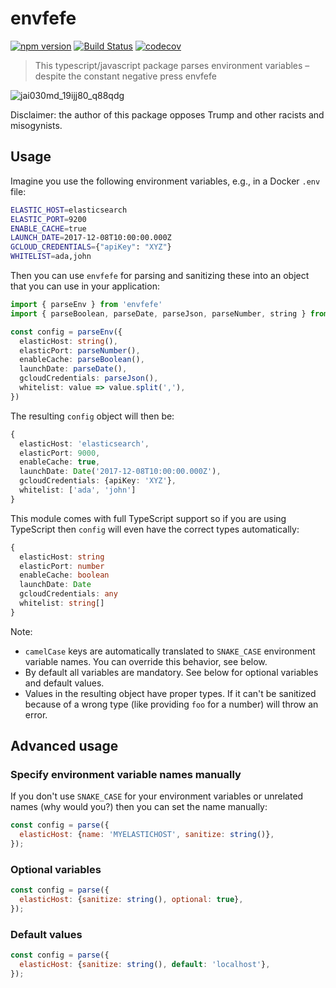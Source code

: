 # envfefe

[![npm version](https://badge.fury.io/js/envfefe.svg)](https://badge.fury.io/js/envfefe)
[![Build Status](https://travis-ci.org/paperhive/envfefe.svg?branch=master)](https://travis-ci.org/paperhive/envfefe)
[![codecov](https://codecov.io/gh/paperhive/envfefe/branch/master/graph/badge.svg)](https://codecov.io/gh/paperhive/envfefe)

> This typescript/javascript package parses environment variables – despite the constant negative press envfefe

![jai030md_19ijj80_q88qdg](https://user-images.githubusercontent.com/1874116/33260253-8be1a670-d35f-11e7-9337-988b4286ed84.png)

Disclaimer: the author of this package opposes Trump and other racists and misogynists.

## Usage

Imagine you use the following environment variables, e.g., in a Docker `.env` file:

```bash
ELASTIC_HOST=elasticsearch
ELASTIC_PORT=9200
ENABLE_CACHE=true
LAUNCH_DATE=2017-12-08T10:00:00.000Z
GCLOUD_CREDENTIALS={"apiKey": "XYZ"}
WHITELIST=ada,john
```

Then you can use `envfefe` for parsing and sanitizing these into an object
that you can use in your application:

```typescript
import { parseEnv } from 'envfefe'
import { parseBoolean, parseDate, parseJson, parseNumber, string } from 'fefe'

const config = parseEnv({
  elasticHost: string(),
  elasticPort: parseNumber(),
  enableCache: parseBoolean(),
  launchDate: parseDate(),
  gcloudCredentials: parseJson(),
  whitelist: value => value.split(','),
})
```

The resulting `config` object will then be:
```typescript
{
  elasticHost: 'elasticsearch',
  elasticPort: 9000,
  enableCache: true,
  launchDate: Date('2017-12-08T10:00:00.000Z'),
  gcloudCredentials: {apiKey: 'XYZ'},
  whitelist: ['ada', 'john']
}
```

This module comes with full TypeScript support so if you are using
TypeScript then `config` will even have the correct types
automatically:
```typescript
{
  elasticHost: string
  elasticPort: number
  enableCache: boolean
  launchDate: Date
  gcloudCredentials: any
  whitelist: string[]
}
```

Note:
 * `camelCase` keys are automatically translated to
   `SNAKE_CASE` environment variable names. You can override
   this behavior, see below.
 * By default all variables are mandatory. See below for
   optional variables and default values.
 * Values in the resulting object have proper types. If it can't be
   sanitized because of a wrong type (like providing `foo` for a number)
   will throw an error.

## Advanced usage

### Specify environment variable names manually

If you don't use `SNAKE_CASE` for your environment variables
or unrelated names (why would you?) then you can set the name manually:

```javascript
const config = parse({
  elasticHost: {name: 'MYELASTICHOST', sanitize: string()},
});
```

### Optional variables

```javascript
const config = parse({
  elasticHost: {sanitize: string(), optional: true},
});
```

### Default values

```javascript
const config = parse({
  elasticHost: {sanitize: string(), default: 'localhost'},
});
```
